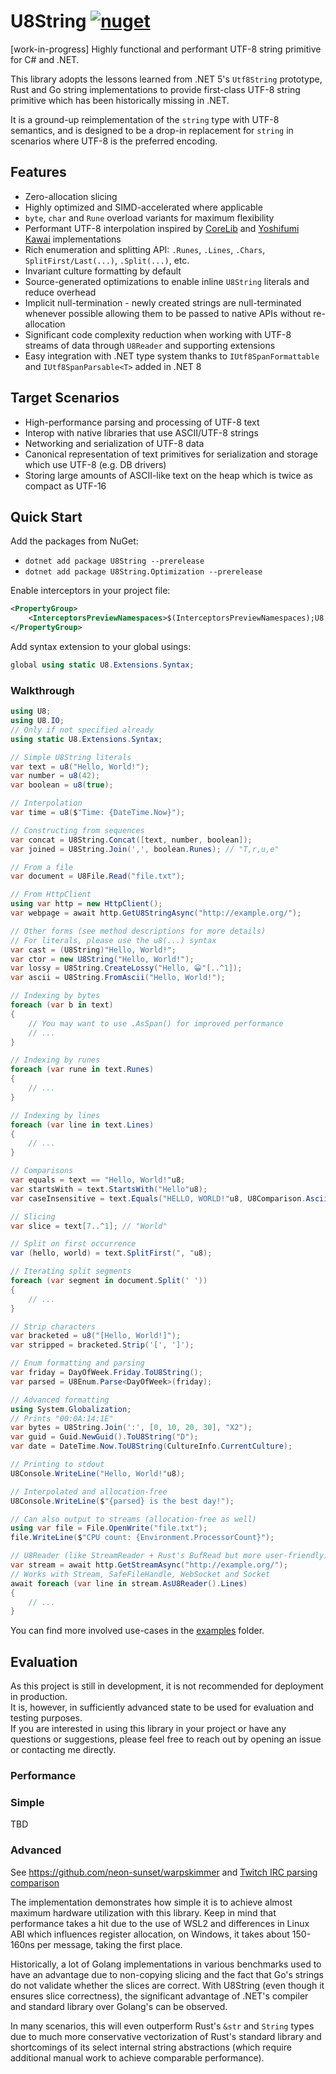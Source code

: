 # U8String [![nuget](https://img.shields.io/nuget/v/U8String.svg)](https://www.nuget.org/packages/U8String/)
[work-in-progress] Highly functional and performant UTF-8 string primitive for C# and .NET.

This library adopts the lessons learned from .NET 5's `Utf8String` prototype, Rust and Go string implementations to provide first-class UTF-8 string primitive which has been historically missing in .NET.

It is a ground-up reimplementation of the `string` type with UTF-8 semantics, and is designed to be a drop-in replacement for `string` in scenarios where UTF-8 is the preferred encoding.

## Features
- Zero-allocation slicing
- Highly optimized and SIMD-accelerated where applicable
- `byte`, `char` and `Rune` overload variants for maximum flexibility
- Performant UTF-8 interpolation inspired by [CoreLib](https://github.com/dotnet/runtime/blob/release/8.0/src/libraries/System.Private.CoreLib/src/System/Text/Unicode/Utf8.cs#L366) and [Yoshifumi Kawai](https://github.com/Cysharp/Utf8StringInterpolation) implementations
- Rich enumeration and splitting API: `.Runes`, `.Lines`, `.Chars`, `SplitFirst/Last(...)`, `.Split(...)`, etc.
- Invariant culture formatting by default
- Source-generated optimizations to enable inline `U8String` literals and reduce overhead
- Implicit null-termination - newly created strings are null-terminated whenever possible allowing them to be passed to native APIs without re-allocation
- Significant code complexity reduction when working with UTF-8 streams of data through `U8Reader` and supporting extensions
- Easy integration with .NET type system thanks to `IUtf8SpanFormattable` and `IUtf8SpanParsable<T>` added in .NET 8

## Target Scenarios
- High-performance parsing and processing of UTF-8 text
- Interop with native libraries that use ASCII/UTF-8 strings
- Networking and serialization of UTF-8 data
- Canonical representation of text primitives for serialization and storage which use UTF-8 (e.g. DB drivers)
- Storing large amounts of ASCII-like text on the heap which is twice as compact as UTF-16

## Quick Start
Add the packages from NuGet:
- `dotnet add package U8String --prerelease`
- `dotnet add package U8String.Optimization --prerelease`

Enable interceptors in your project file:
```xml
<PropertyGroup>
    <InterceptorsPreviewNamespaces>$(InterceptorsPreviewNamespaces);U8.Generated<InterceptorsPreviewNamespaces>
</PropertyGroup>
```

Add syntax extension to your global usings:
```csharp
global using static U8.Extensions.Syntax;
``` 

### Walkthrough
```csharp
using U8;
using U8.IO;
// Only if not specified already
using static U8.Extensions.Syntax; 

// Simple U8String literals
var text = u8("Hello, World!");
var number = u8(42);
var boolean = u8(true);

// Interpolation
var time = u8($"Time: {DateTime.Now}");

// Constructing from sequences
var concat = U8String.Concat([text, number, boolean]);
var joined = U8String.Join(',', boolean.Runes); // "T,r,u,e"

// From a file
var document = U8File.Read("file.txt");

// From HttpClient
using var http = new HttpClient();
var webpage = await http.GetU8StringAsync("http://example.org/");

// Other forms (see method descriptions for more details)
// For literals, please use the u8(...) syntax
var cast = (U8String)"Hello, World!";
var ctor = new U8String("Hello, World!");
var lossy = U8String.CreateLossy("Hello, 😀"[..^1]);
var ascii = U8String.FromAscii("Hello, World!");

// Indexing by bytes
foreach (var b in text)
{
    // You may want to use .AsSpan() for improved performance
    // ...
}

// Indexing by runes
foreach (var rune in text.Runes)
{
    // ...
}

// Indexing by lines
foreach (var line in text.Lines)
{
    // ...
}

// Comparisons
var equals = text == "Hello, World!"u8;
var startsWith = text.StartsWith("Hello"u8);
var caseInsensitive = text.Equals("HELLO, WORLD!"u8, U8Comparison.AsciiIgnoreCase);

// Slicing
var slice = text[7..^1]; // "World"

// Split on first occurrence
var (hello, world) = text.SplitFirst(", "u8);

// Iterating split segments
foreach (var segment in document.Split(' '))
{
    // ...
}

// Strip characters
var bracketed = u8("[Hello, World!]");
var stripped = bracketed.Strip('[', ']');

// Enum formatting and parsing
var friday = DayOfWeek.Friday.ToU8String();
var parsed = U8Enum.Parse<DayOfWeek>(friday);

// Advanced formatting
using System.Globalization;
// Prints "00:0A:14:1E"
var bytes = U8String.Join(':', [0, 10, 20, 30], "X2");
var guid = Guid.NewGuid().ToU8String("D");
var date = DateTime.Now.ToU8String(CultureInfo.CurrentCulture);

// Printing to stdout
U8Console.WriteLine("Hello, World!"u8);

// Interpolated and allocation-free
U8Console.WriteLine($"{parsed} is the best day!");

// Can also output to streams (allocation-free as well)
using var file = File.OpenWrite("file.txt");
file.WriteLine($"CPU count: {Environment.ProcessorCount}");

// U8Reader (like StreamReader + Rust's BufRead but more user-friendly)
var stream = await http.GetStreamAsync("http://example.org/");
// Works with Stream, SafeFileHandle, WebSocket and Socket
await foreach (var line in stream.AsU8Reader().Lines)
{
    // ...
}
```
You can find more involved use-cases in the [examples](/Examples/) folder.

## Evaluation

As this project is still in development, it is not recommended for deployment in production.  
It is, however, in sufficiently advanced state to be used for evaluation and testing purposes.  
If you are interested in using this library in your project or have any questions or suggestions,
please feel free to reach out by opening an issue or contacting me directly.

### Performance

### Simple
TBD

### Advanced
See https://github.com/neon-sunset/warpskimmer and [Twitch IRC parsing comparison](https://github.com/jprochazk/twitch-irc-benchmarks/blob/009fa4368ce8f09e8d73234308b22c35f7ef2bea/results/round-0/README.md)

The implementation demonstrates how simple it is to achieve almost maximum hardware utilization with this library. Keep in mind that performance takes a hit due to the use of WSL2 and differences in Linux ABI which influences register allocation, on Windows, it takes about 150-160ns per message, taking the first place.

Historically, a lot of Golang implementations in various benchmarks used to have an advantage due to non-copying slicing and the fact
that Go's strings do not validate whether the slices are correct. With U8String (even though it ensures slice correctness), the significant advantage of .NET's compiler and standard library over Golang's can be observed.

In many scenarios, this will even outperform Rust's `&str` and `String` types due to much more conservative vectorization of Rust's standard library and shortcomings of its select internal string abstractions (which require additional manual work to achieve comparable performance).
